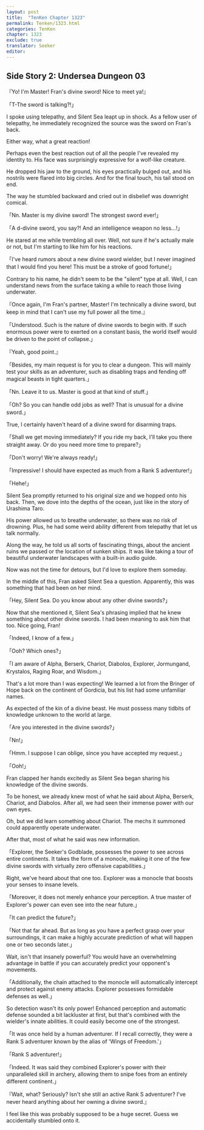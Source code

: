 ```yaml
---
layout: post
title:  "TenKen Chapter 1323"
permalink: Tenken/1323.html
categories: TenKen
chapter: 1323
exclude: true
translator: Seeker
editor: 
---
```

<h2>Side Story 2: Undersea Dungeon 03</h2>

『Yo! I'm Master! Fran's divine sword! Nice to meet ya!』

「T-The sword is talking?!」

I spoke using telepathy, and Silent Sea leapt up in shock. As a fellow user of telepathy, he immediately recognized the source was the sword on Fran's back.

Either way, what a great reaction!

Perhaps even the best reaction out of all the people I've revealed my identity to. His face was surprisingly expressive for a wolf-like creature.

He dropped his jaw to the ground, his eyes practically bulged out, and his nostrils were flared into big circles. And for the final touch, his tail stood on end.

The way he stumbled backward and cried out in disbelief was downright comical.

「Nn. Master is my divine sword! The strongest sword ever!」

「A d-divine sword, you say?! And an intelligence weapon no less...!」

He stared at me while trembling all over. Well, not sure if he's actually male or not, but I'm starting to like him for his reactions.

「I've heard rumors about a new divine sword wielder, but I never imagined that I would find you here! This must be a stroke of good fortune!」

Contrary to his name, he didn't seem to be the "silent" type at all. Well, I can understand news from the surface taking a while to reach those living underwater.

『Once again, I'm Fran's partner, Master! I'm technically a divine sword, but keep in mind that I can't use my full power all the time.』

「Understood. Such is the nature of divine swords to begin with. If such enormous power were to exerted on a constant basis, the world itself would be driven to the point of collapse.」

『Yeah, good point.』

「Besides, my main request is for you to clear a dungeon. This will mainly test your skills as an adventurer, such as disabling traps and fending off magical beasts in tight quarters.」

「Nn. Leave it to us. Master is good at that kind of stuff.」

「Oh? So you can handle odd jobs as well? That is unusual for a divine sword.」

True, I certainly haven't heard of a divine sword for disarming traps.

「Shall we get moving immediately? If you ride my back, I'll take you there straight away. Or do you need more time to prepare?」

「Don't worry! We're always ready!」

「Impressive! I should have expected as much from a Rank S adventurer!」

「Hehe!」

Silent Sea promptly returned to his original size and we hopped onto his back. Then, we dove into the depths of the ocean, just like in the story of Urashima Taro.

His power allowed us to breathe underwater, so there was no risk of drowning. Plus, he had some weird ability different from telepathy that let us talk normally.

Along the way, he told us all sorts of fascinating things, about the ancient ruins we passed or the location of sunken ships. It was like taking a tour of beautiful underwater landscapes with a built-in audio guide.

Now was not the time for detours, but I'd love to explore them someday.

In the middle of this, Fran asked Silent Sea a question. Apparently, this was something that had been on her mind.

「Hey, Silent Sea. Do you know about any other divine swords?」

Now that she mentioned it, Silent Sea's phrasing implied that he knew something about other divine swords. I had been meaning to ask him that too. Nice going, Fran!

「Indeed, I know of a few.」

「Ooh? Which ones?」

「I am aware of Alpha, Berserk, Chariot, Diabolos, Explorer, Jormungand, Krystalos, Raging Roar, and Wisdom.」

That's a lot more than I was expecting! We learned a lot from the Bringer of Hope back on the continent of Gordicia, but his list had some unfamiliar names.

As expected of the kin of a divine beast. He must possess many tidbits of knowledge unknown to the world at large.

「Are you interested in the divine swords?」

「Nn!」

「Hmm. I suppose I can oblige, since you have accepted my request.」

「Ooh!」

Fran clapped her hands excitedly as Silent Sea began sharing his knowledge of the divine swords.

To be honest, we already knew most of what he said about Alpha, Berserk, Chariot, and Diabolos. After all, we had seen their immense power with our own eyes.

Oh, but we did learn something about Chariot. The mechs it summoned could apparently operate underwater.

After that, most of what he said was new information.

「Explorer, the Seeker's Godblade, possesses the power to see across entire continents. It takes the form of a monocle, making it one of the few divine swords with virtually zero offensive capabilities.」

Right, we've heard about that one too. Explorer was a monocle that boosts your senses to insane levels.

「Moreover, it does not merely enhance your perception. A true master of Explorer's power can even see into the near future.」

「It can predict the future?」

「Not that far ahead. But as long as you have a perfect grasp over your surroundings, it can make a highly accurate prediction of what will happen one or two seconds later.」

Wait, isn't that insanely powerful? You would have an overwhelming advantage in battle if you can accurately predict your opponent's movements.

「Additionally, the chain attached to the monocle will automatically intercept and protect against enemy attacks. Explorer possesses formidable defenses as well.」

So detection wasn't its only power! Enhanced perception and automatic defense sounded a bit lackluster at first, but that's combined with the wielder's innate abilities. It could easily become one of the strongest.

「It was once held by a human adventurer. If I recall correctly, they were a Rank S adventurer known by the alias of 'Wings of Freedom.'」

「Rank S adventurer!」

「Indeed. It was said they combined Explorer's power with their unparalleled skill in archery, allowing them to snipe foes from an entirely different continent.」

『Wait, what? Seriously? Isn't she still an active Rank S adventurer? I've never heard anything about her owning a divine sword.』

I feel like this was probably supposed to be a huge secret. Guess we accidentally stumbled onto it.



